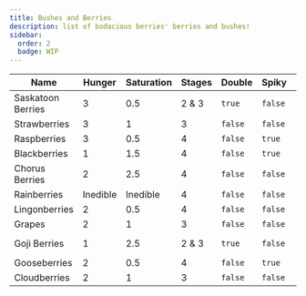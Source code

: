 ```yaml
---
title: Bushes and Berries
description: list of bodacious berries' berries and bushes!
sidebar:
  order: 2
  badge: WIP
---
```


| Name              | Hunger   | Saturation | Stages | Double  | Spiky   | Model Type             | ID                  | Bush ID                                                |
| ----------------- | -------- | ---------- | ------ | ------- | ------- | ---------------------- | ------------------- | ------------------------------------------------------ |
| Saskatoon Berries | 3        | 0.5        | 2 & 3  | `true`  | `false` | `bodacious_berry_bush` | `saskatoon_berries` | `saskatoon_berry_bush` & `double_saskatoon_berry_bush` |
| Strawberries      | 3        | 1          | 3      | `false` | `false` | `bodacious_berry_bush` | `strawberries`      | `strawberry_bush`                                      |
| Raspberries       | 3        | 0.5        | 4      | `false` | `true`  | `bodacious_berry_bush` | `raspberries`       | `raspberry_bush`                                       |
| Blackberries      | 1        | 1.5        | 4      | `false` | `true`  | `bodacious_berry_bush` | `blackberries`      | `blackberry_bush`                                      |
| Chorus Berries    | 2        | 2.5        | 4      | `false` | `false` | `cross` & `coral_fan`  | `chorus_berries`    | `chorus_berry_bush`                                    |
| Rainberries       | Inedible | Inedible   | 4      | `false` | `false` | `cross`                | `rainberries`       | `rainberry_bush`                                       |
| Lingonberries     | 2        | 0.5        | 4      | `false` | `false` | `berry_fan`            | `lingonberries`     | `lingonberry_bush`                                     |
| Grapes            | 2        | 1          | 3      | `false` | `false` | `berry_vine`           | `grapes`            | `grapevine`                                            |
| Goji Berries      | 1        | 2.5        | 2 & 3  | `true`  | `false` | `bodacious_berry_bush` | `goji_berries`      | `goji_berry_bush` & `double_goji_berry_bush`           |
| Gooseberries      | 2        | 0.5        | 4      | `false` | `true`  | `bodacious_berry_bush` | `gooseberries`      | `gooseberry_bush`                                      |
| Cloudberries      | 2        | 1          | 3      | `false` | `false` | `cross`                | `cloudberries`      | `cloudberry_bush`                                      |

